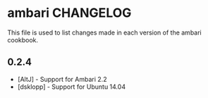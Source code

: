 ambari CHANGELOG
================

This file is used to list changes made in each version of the ambari cookbook.

0.2.4
-----
- [AltJ] - Support for Ambari 2.2
- [dsklopp] - Support for Ubuntu 14.04
